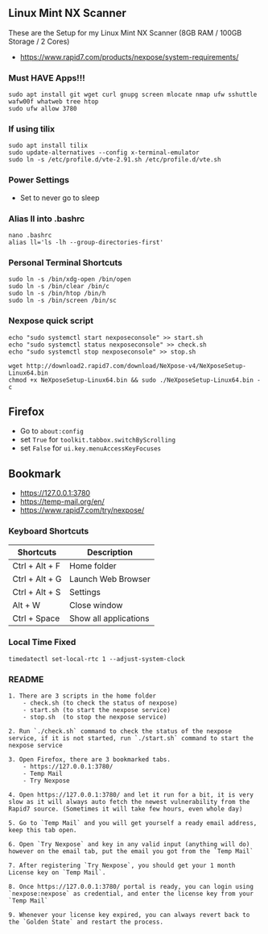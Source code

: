 ## Linux Mint NX Scanner
These are the Setup for my Linux Mint NX Scanner (8GB RAM / 100GB Storage / 2 Cores)
- https://www.rapid7.com/products/nexpose/system-requirements/

### Must HAVE Apps!!!
```
sudo apt install git wget curl gnupg screen mlocate nmap ufw sshuttle wafw00f whatweb tree htop
sudo ufw allow 3780
```
### If using tilix
```
sudo apt install tilix
sudo update-alternatives --config x-terminal-emulator
sudo ln -s /etc/profile.d/vte-2.91.sh /etc/profile.d/vte.sh
```

### Power Settings
- Set to never go to sleep

### Alias ll into .bashrc
```
nano .bashrc
alias ll='ls -lh --group-directories-first'
```

### Personal Terminal Shortcuts
```
sudo ln -s /bin/xdg-open /bin/open
sudo ln -s /bin/clear /bin/c
sudo ln -s /bin/htop /bin/h
sudo ln -s /bin/screen /bin/sc
```

### Nexpose quick script
```
echo "sudo systemctl start nexposeconsole" >> start.sh 
echo "sudo systemctl status nexposeconsole" >> check.sh 
echo "sudo systemctl stop nexposeconsole" >> stop.sh 
```
```
wget http://download2.rapid7.com/download/NeXpose-v4/NeXposeSetup-Linux64.bin
chmod +x NeXposeSetup-Linux64.bin && sudo ./NeXposeSetup-Linux64.bin -c
```

## Firefox
- Go to `about:config`  
- set `True` for `toolkit.tabbox.switchByScrolling`
- set `False` for `ui.key.menuAccessKeyFocuses`

## Bookmark
- https://127.0.0.1:3780 
- https://temp-mail.org/en/
- https://www.rapid7.com/try/nexpose/

### Keyboard Shortcuts

| Shortcuts             | Description                                                  |
| --------------------- | ------------------------------------------------------------ |
| Ctrl + Alt + F        | Home folder                                                  |
| Ctrl + Alt + G        | Launch Web Browser                                           |
| Ctrl + Alt + S        | Settings                                                     |
| Alt + W               | Close window                                                 |
| Ctrl + Space          | Show all applications                                        |

### Local Time Fixed
```
timedatectl set-local-rtc 1 --adjust-system-clock
```

### README
```
1. There are 3 scripts in the home folder
	- check.sh (to check the status of nexpose)
	- start.sh (to start the nexpose service)
	- stop.sh  (to stop the nexpose service)

2. Run `./check.sh` command to check the status of the nexpose service, if it is not started, run `./start.sh` command to start the nexpose service

3. Open Firefox, there are 3 bookmarked tabs. 
	- https://127.0.0.1:3780/
	- Temp Mail
	- Try Nexpose

4. Open https://127.0.0.1:3780/ and let it run for a bit, it is very slow as it will always auto fetch the newest vulnerability from the Rapid7 source. (Sometimes it will take few hours, even whole day)

5. Go to `Temp Mail` and you will get yourself a ready email address, keep this tab open.

6. Open `Try Nexpose` and key in any valid input (anything will do) however on the email tab, put the email you got from the `Temp Mail`

7. After registering `Try Nexpose`, you should get your 1 month License key on `Temp Mail`.

8. Once https://127.0.0.1:3780/ portal is ready, you can login using `nexpose:nexpose` as credential, and enter the license key from your `Temp Mail`

9. Whenever your license key expired, you can always revert back to the `Golden State` and restart the process.
```
